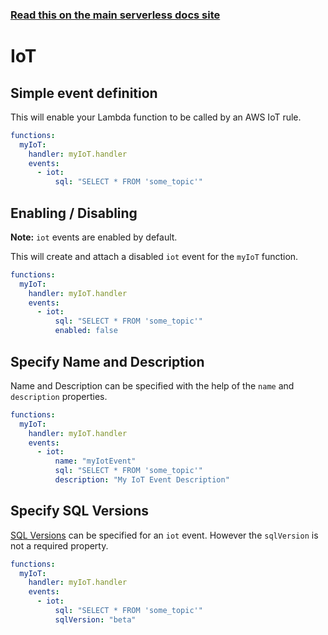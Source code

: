 <!--
title: Serverless Framework - AWS Lambda Events - IoT
menuText: IoT
menuOrder: 7
description:  Setting up AWS IoT Events with AWS Lambda via the Serverless Framework
layout: Doc
-->

<!-- DOCS-SITE-LINK:START automatically generated  -->
### [Read this on the main serverless docs site](https://www.serverless.com/framework/docs/providers/aws/events/iot)
<!-- DOCS-SITE-LINK:END -->

# IoT

## Simple event definition

This will enable your Lambda function to be called by an AWS IoT rule.

```yml
functions:
  myIoT:
    handler: myIoT.handler
    events:
      - iot:
          sql: "SELECT * FROM 'some_topic'"
```

## Enabling / Disabling

**Note:** `iot` events are enabled by default.

This will create and attach a disabled `iot` event for the `myIoT` function.

```yml
functions:
  myIoT:
    handler: myIoT.handler
    events:
      - iot:
          sql: "SELECT * FROM 'some_topic'"
          enabled: false
```

## Specify Name and Description

Name and Description can be specified with the help of the `name` and `description` properties.

```yml
functions:
  myIoT:
    handler: myIoT.handler
    events:
      - iot:
          name: "myIotEvent"
          sql: "SELECT * FROM 'some_topic'"
          description: "My IoT Event Description"
```

## Specify SQL Versions

[SQL Versions](http://docs.aws.amazon.com/iot/latest/developerguide/iot-rule-sql-version.html) can be specified for an `iot` event. However the `sqlVersion` is not a required property.

```yml
functions:
  myIoT:
    handler: myIoT.handler
    events:
      - iot:
          sql: "SELECT * FROM 'some_topic'"
          sqlVersion: "beta"
```
